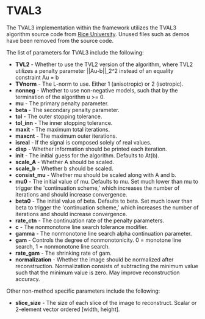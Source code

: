 # TVAL3
The TVAL3 implementation within the framework utilizes the TVAL3 algorithm source code from [Rice University](https://www.caam.rice.edu/~optimization/L1/TVAL3/).
Unused files such as demos have been removed from the source code.

The list of parameters for TVAL3 include the following:
* **TVL2** - Whether to use the TVL2 version of the algorithm, where TVL2 utilizes a penalty parameter ||Au-b||_2^2 instead of an equality constraint Au = b
* **TVnorm** - The L-norm to use. Either 1 (anisotropic) or 2 (isotropic).
* **nonneg** - Whether to use non-negative models, such that by the termination of the algorithm u >= 0.
* **mu** - The primary penalty parameter.
* **beta** - The secondary penalty parameter.
* **tol** - The outer stopping tolerance.
* **tol_inn** - The inner stopping tolerance.
* **maxit** - The maximum total iterations.
* **maxcnt** - The maximum outer iterations.
* **isreal** - If the signal is composed solely of real values.
* **disp** - Whether information should be printed each iteration.
* **init** - The initial guess for the algorithm. Defaults to At(b).
* **scale_A** - Whether A should be scaled.
* **scale_b** - Whether b should be scaled.
* **consist_mu** - Whether mu should be scaled along with A and b.
* **mu0** - The initial value of mu. Defaults to mu. Set much lower than mu to trigger the 'continuation scheme,' which increases the number of iterations and should increase convergence.
* **beta0** - The initial value of beta. Defaults to beta. Set much lower than beta to trigger the 'continuation scheme,' which increases the number of iterations and should increase convergence.
* **rate_ctn** - The continuation rate of the penalty parameters.
* **c** - The nonmonotone line search tolerance modifier.
* **gamma** - The nonmonotone line search alpha continuation parameter.
* **gam** - Controls the degree of nonmonotonicity. 0 = monotone line search, 1 = nonmonotone line search.
* **rate_gam** - The shrinking rate of gam.
* **normalization** - Whether the image should be normalized after reconstruction. Normalization consists of subtracting the minimum value such that the minimum value is zero. May improve reconstruction accuracy.

Other non-method specific parameters include the following:
* **slice_size** - The size of each slice of the image to reconstruct. Scalar or 2-element vector ordered [width, height].
